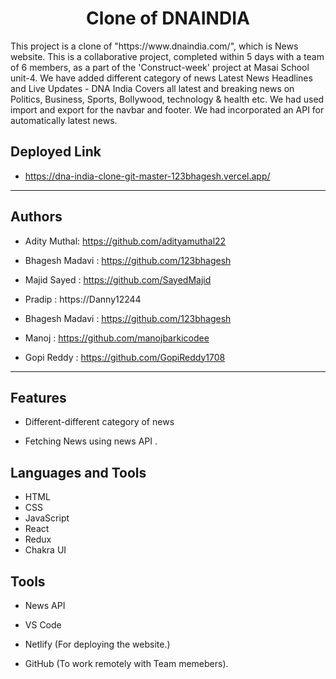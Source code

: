 
<h1 align="center">Clone of DNAINDIA</h1>
This project is a clone of "https://www.dnaindia.com/", which is News website. This is a collaborative project, completed within 5 days with a team of 6 members, as a part of the 'Construct-week' project at Masai School unit-4. We have added different category of news Latest News Headlines and Live Updates - DNA India Covers all latest and breaking news on Politics, Business, Sports, Bollywood, technology & health etc. We had used import and export for the navbar and footer. We had incorporated an API for automatically latest news.

## Deployed Link

* https://dna-india-clone-git-master-123bhagesh.vercel.app/
<hr>

## Authors

* Adity Muthal: https://github.com/adityamuthal22

* Bhagesh Madavi : https://github.com/123bhagesh

* Majid Sayed : https://github.com/SayedMajid

* Pradip : https://Danny12244

* Bhagesh Madavi : https://github.com/123bhagesh

* Manoj : https://github.com/manojbarkicodee

* Gopi Reddy : https://github.com/GopiReddy1708
<hr>

## Features

* Different-different category of news

* Fetching News using news API .


## Languages and Tools

* HTML
* CSS
* JavaScript
* React
* Redux
* Chakra UI

## Tools

* News API

* VS Code

* Netlify (For deploying the website.)

* GitHub (To work remotely with Team memebers).
